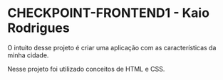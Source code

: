 # CHECKPOINT-FRONTEND1 - Kaio Rodrigues


O intuito desse projeto é criar uma aplicação com as características da minha cidade.

Nesse projeto foi utilizado conceitos de HTML e CSS.
